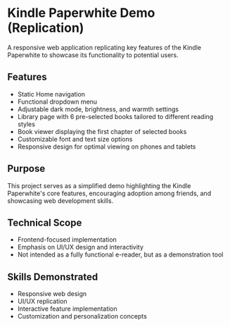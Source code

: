 # Kindle Paperwhite Demo (Replication)

A responsive web application replicating key features of the Kindle Paperwhite to showcase its functionality to potential users.

## Features

- Static Home navigation
- Functional dropdown menu
- Adjustable dark mode, brightness, and warmth settings
- Library page with 6 pre-selected books tailored to different reading styles
- Book viewer displaying the first chapter of selected books
- Customizable font and text size options
- Responsive design for optimal viewing on phones and tablets

## Purpose

This project serves as a simplified demo highlighting the Kindle Paperwhite's core features, encouraging adoption among friends, and showcasing web development skills.

## Technical Scope

- Frontend-focused implementation
- Emphasis on UI/UX design and interactivity
- Not intended as a fully functional e-reader, but as a demonstration tool

## Skills Demonstrated

- Responsive web design
- UI/UX replication
- Interactive feature implementation
- Customization and personalization concepts
